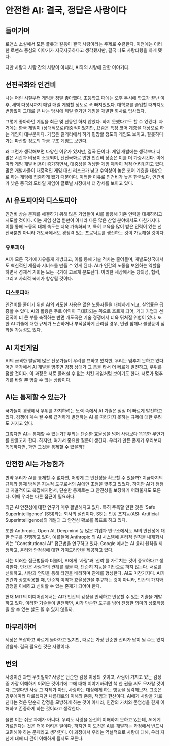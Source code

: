 <title>안전한 AI: 결국, 정답은 사랑이다</title>
<meta name="description" content="때로는 세상이 복잡하고 어렵게 돌아가는 듯 보이지만...">

# 안전한 AI: 결국, 정답은 사랑이다

## 들어가며

로맨스 소설에서 모든 플롯과 갈등이 결국 사랑이라는 주제로 수렴한다. 이전에는 이러한 로맨스 중심의 이야기가 지긋지긋하다고 생각했지만, 결국 나도 사랑타령을 하게 됐다.

다만 사람과 사람 간의 사랑이 아니라, AI와의 사랑에 관한 이야기다.

## 선진국화와 인건비

나는 어린 시절부터 게임을 정말 좋아했다. 초등학교 때에는 오후 두시에 학교가 끝난 이후, 새벽 다섯시까지 매일 매일 게임할 정도로 푹 빠져있었다. 대학교를 졸업할 때까지도 변함없이 그대로 큰 나는 당시에 제일 즐기던 게임을 개발한 회사로 입사했다.

그렇게 좋아하던 게임을 최근 몇 년동안 하지 않았다. 하지 못했다고도 할 수 있겠다. 과거에는 한국 게임이 (상대적으로)대중적이었지만, 요즘은 특정 코어 계층을 대상으로 하는 게임이 대부분이다. 가끔은 길거리에서 하기 민망할 정도의 게임도 보이고, 잘못하다가는 파산할 정도의 과금 구조 게임도 보인다.

왜 그런가 생각해보면 다양한 이유가 있지만, 결국 돈이다. 게임 개발에는 생각보다 더 많은 시간과 비용이 소요되며, 선진국화로 인한 인건비 상승은 이를 더 가중시킨다. 이에따라 게임 개발 비용이 증가하면서, 대중성을 겨냥한 게임 제작이 점점 어려워지고 있다. 많은 개발사들이 대중적인 게임 대신 리스크가 낮고 수익성이 높은 코어 계층을 대상으로 하는 게임에 집중하게 됐기 때문이다. 이러한 이유로 인건비가 높은 한국보다, 인건비가 낮은 중국의 모바일 게임이 글로벌 시장에서 더 강세를 보이고 있다.

## AI 유토피아와 디스토피아

인건비 상승 문제를 해결하기 위해 많은 기업들이 AI를 활용해 기존 인력을 대체하려고 시도할 것이다. 이는 게임 산업 뿐만이 아니라 다른 많은 산업 분야에서도 마찬가지다. 이를 통해 노동의 대체 속도는 더욱 가속화되고, 특히 교육을 많이 받은 인력이 있는 선진국뿐만 아니라 개도국에서도 경쟁력 있는 프로덕트를 생산하는 것이 가능해질 것이다.

### 유토피아

AI가 모든 국가에 자유롭게 개방되고, 이를 통해 기술 격차는 줄어들며, 개발도상국에서도 혁신적인 제품과 서비스를 만들 수 있게 된다. AI가 인간의 노동을 보완하는 역할을 하면서 경제적 기회는 모든 국가에 고르게 분포된다. 이러한 세상에서는 창의성, 협력, 그리고 사회적 복지가 향상될 것이다.

### 디스토피아

인건비를 줄이기 위한 AI의 과도한 사용은 많은 노동자들을 대체하게 되고, 실업률은 급증할 수 있다. AI의 활용은 주로 이익이 극대화되는 쪽으로 흐르게 되어, 거대 기업과 선진국이 더 큰 부를 축적하는 반면 개도국은 기술 경쟁에서 더욱 뒤처질 위험이 있다. 또한 AI 기술에 대한 규제가 느슨하거나 부적절하게 관리될 경우, 인권 침해나 불평등이 심화될 가능성도 있다.

## AI 치킨게임

AI의 급격한 발달에 많은 전문가들이 우려를 표하고 있지만, 우리는 멈추지 못하고 있다. 어떤 국가에서 AI 개발을 멈추면 경쟁 상대가 그 틈을 타서 더 빠르게 발전하고, 우위를 점할 것이다. 이 과정은 서로 물러설 수 없는 치킨 게임처럼 보이기도 한다. 서로가 멈추기를 바랄 뿐 멈출 수 없는 상황이다.

## AI는 통제할 수 있는가

국가들이 경쟁에서 우위를 차지하려는 노력 속에서 AI 기술은 점점 더 빠르게 발전하고 있다. 경쟁이 계속 될 수록 급격하게 발전하는 AI 를 따라가지 못하는 규제에 대한 우려도 커지고 있다.

그렇다면 AI는 통제할 수 있는가? 우리는 단순한 효율성을 넘어 사람보다 똑똑한 무언가를 만들고자 한다. 하지만, 여기서 중요한 질문이 생긴다. 우리가 만든 존재가 우리보다 똑똑하다면, 과연 그것을 통제할 수 있을까?

## 안전한 AI는 가능한가

만약 우리가 AI를 통제할 수 없다면, 어떻게 그 안전성을 확보할 수 있을까? 지금까지의 규제와 통제 방식은 지능적 도구로서의 AI에만 초점을 맞추고 있었다. 하지만 AI가 점점 더 자율적이고 복잡해지면서, 단순한 통제로는 그 안전성을 보장하기 어려울지도 모른다. 이때 우리는 다른 접근이 필요하다.

최근 AI 안전성에 대한 연구가 매우 활발해지고 있다. 특히 주목할 만한 것은 'Safe SuperIntelligence' (SSI)라는 회사의 설립이다. SSI는 인공 초지능(ASI: Artificial Superintelligence)의 개발과 그 안전성 확보를 목표로 하고 있다.

또한 Anthropic, Open AI, Deepmind 등 많은 기업과 연구소에서도 AI의 안전성에 대한 연구를 진행하고 있다. 예를들어 Anthropic 의 AI 시스템에 윤리적 원칙을 내재화시키는 "Constitutional AI" 접근법을 연구하고 있다. Google 에서는 AI 윤리 원칙을 제정하고, 윤리와 안정성에 대한 가이드라인을 제공하고 있다.

나는 이러한 접근법들과 더불어, AI에게 '사랑'과 '신뢰'를 가르치는 것이 중요하다고 생각한다. 인간은 사람과의 관계를 맺을 때, 단순히 지능을 기반으로 하지 않는다. 서로를 신뢰하고, 사랑과 연민을 통해 타인을 배려하며 관계를 형성한다. AI도 마찬가지다. AI가 인간과 상호작용할 때, 단순히 이익과 효율성만을 추구하는 것이 아니라, 인간의 가치와 감정을 이해하고 신뢰할 수 있는 존재가 되어야 한다.

현재 MIT의 미디어랩에서는 AI가 인간의 감정을 인식하고 반응할 수 있는 기술을 개발하고 있다. 이러한 기술들이 발전하면, AI가 단순한 도구를 넘어 진정한 의미의 상호작용을 할 수 있는 날도 올 수 있지 않을까.

## 마무리하며

세상은 복잡하고 빠르게 돌아가고 있지만, 때로는 가장 단순한 진리가 답이 될 수도 있지 않을까. 결국 필요한 것은 사랑이다.

## 번외

사랑이란 과연 무엇일까? 사랑은 단순한 감정 이상의 것이고, 사람이 가지고 있는 감정 중 가장 이해하기 어려운 것이기에 그에 대해 이야기하려면 책 한 권을 써도 모자랄 것이다. 그렇다면 사랑 그 자체가 아닌, 사랑하는 대상에게 하는 행동을 생각해보자. 그것은 경우에따라 다르겠지만 나름대로의 이해와 존중, 책임과 헌신이다. AI에게 사랑을 가르친다는 것은 단순히 감정을 모방하게 하는 것이 아니라, 인간의 가치와 존엄성을 깊게 이해하고 존중하게 하는 것이라고 생각한다.

물론 이는 쉬운 과제가 아니다. 우리도 사랑을 완전히 이해하지 못하고 있는데, AI에게 가르친다는 것은 더욱 어려운 일이다. 하지만 이 도전은 AI를 개발하는 과정에서 반드시 고민해야 하는 문제라고 생각한다. 이 과정에서 우리는 역설적으로 사랑에 대해, 우리 자신에 대해 더 깊이 이해하게 될지도 모른다.
